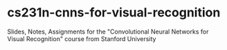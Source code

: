 # cs231n-cnns-for-visual-recognition
Slides, Notes, Assignments for the "Convolutional Neural Networks for Visual Recognition" course from Stanford University
